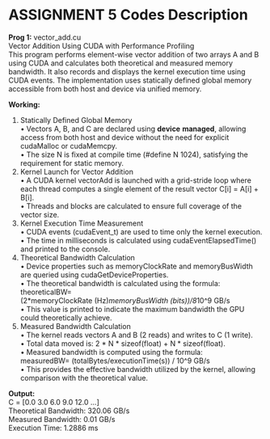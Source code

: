 # ASSIGNMENT 5 Codes Description  

**Prog 1:** vector_add.cu  
Vector Addition Using CUDA with Performance Profiling    
This program performs element-wise vector addition of two arrays A and B using CUDA and calculates both theoretical and measured memory bandwidth. It also records and displays the kernel execution time using CUDA events. The implementation uses statically defined global memory accessible from both host and device via unified memory.   

**Working:**   
1. Statically Defined Global Memory  
• Vectors A, B, and C are declared using __device__ __managed__, allowing access from both host and device without the need for explicit cudaMalloc or cudaMemcpy.  
• The size N is fixed at compile time (#define N 1024), satisfying the requirement for static memory.  
2. Kernel Launch for Vector Addition  
• A CUDA kernel vectorAdd is launched with a grid-stride loop where each thread computes a single element of the result vector C[i] = A[i] + B[i].  
• Threads and blocks are calculated to ensure full coverage of the vector size.  
3. Kernel Execution Time Measurement  
• CUDA events (cudaEvent_t) are used to time only the kernel execution.  
• The time in milliseconds is calculated using cudaEventElapsedTime() and printed to the console.  
4. Theoretical Bandwidth Calculation  
• Device properties such as memoryClockRate and memoryBusWidth are queried using cudaGetDeviceProperties.  
• The theoretical bandwidth is calculated using the formula:  
theoreticalBW= (2*memoryClockRate (Hz)*memoryBusWidth (bits))/8*10^9  GB/s  
• This value is printed to indicate the maximum bandwidth the GPU could theoretically achieve.  
5. Measured Bandwidth Calculation  
• The kernel reads vectors A and B (2 reads) and writes to C (1 write).  
• Total data moved is: 2 * N * sizeof(float) + N * sizeof(float).  
• Measured bandwidth is computed using the formula:  
measuredBW= (totalBytes/executionTime(s)) / 10^9 GB/s  
• This provides the effective bandwidth utilized by the kernel, allowing comparison with the theoretical value.  

**Output:**  
C = [0.0 3.0 6.0 9.0 12.0 ...]    
Theoretical Bandwidth: 320.06 GB/s  
Measured Bandwidth: 0.01 GB/s   
Execution Time: 1.2886 ms  

